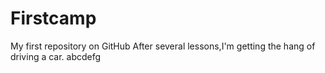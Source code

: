 # Firstcamp
My first repository on GitHub
After several lessons,I'm getting the hang of driving a car.
abcdefg
